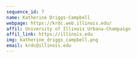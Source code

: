 ```yaml
---
sequence_id: 7
name: Katherine Driggs-Campbell
webpage: https://krdc.web.illinois.edu/
affil: University of Illinois Urbana-Champaign
affil_link: https://illinois.edu
img: katherine_driggs_campbell.png
email: krdc@illinois.edu
---
```

